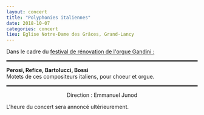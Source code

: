 ```yaml
---
layout: concert
title: "Polyphonies italiennes"
date: 2018-10-07 
categories: concert
lieu: Eglise Notre-Dame des Grâces, Grand-Lancy
---
```


Dans le cadre du <a href="http://www.festivalgandini.org">festival de rénovation de l'orgue Gandini :</a>

<hr style="border-top: 3px double #8c8b8b"/>

**Perosi, Refice, Bartolucci, Bossi**  
Motets de ces compositeurs italiens, pour choeur et orgue.

<hr style="border-top: 3px double #8c8b8b"/>

<p style="text-align: center">
Direction : Emmanuel Junod
</p>

L'heure du concert sera annoncé ultérieurement.
